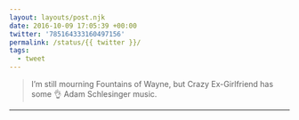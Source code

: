 ```yaml
---
layout: layouts/post.njk
date: 2016-10-09 17:05:39 +00:00
twitter: '785164333160497156'
permalink: /status/{{ twitter }}/
tags: 
  - tweet
---
```


> I’m still mourning Fountains of Wayne, but Crazy Ex-Girlfriend has some 👌 Adam Schlesinger music.

---
